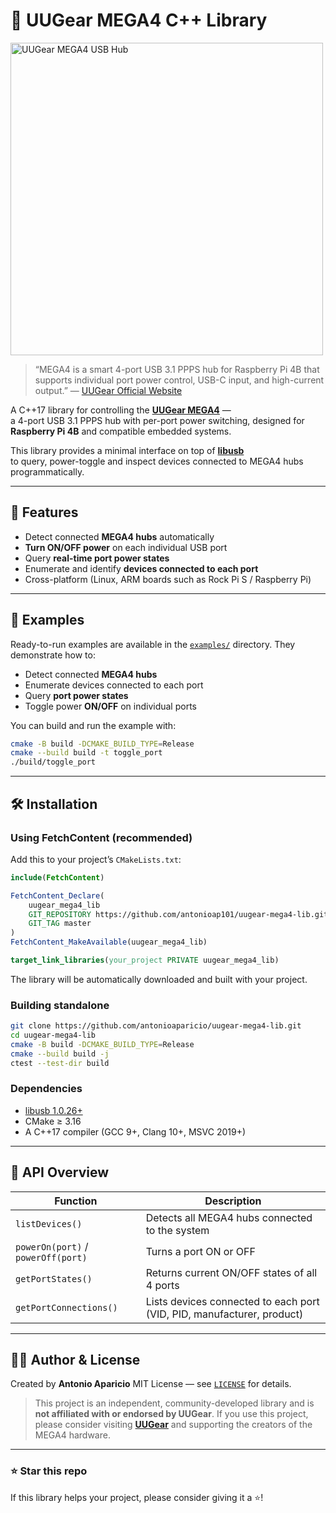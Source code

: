 # 🧩 UUGear MEGA4 C++ Library

<img src="https://www.uugear.com/wordpress/wp-content/uploads/2021/08/01.jpg" width="500" alt="UUGear MEGA4 USB Hub">

> “MEGA4 is a smart 4-port USB 3.1 PPPS hub for Raspberry Pi 4B that supports individual port power control, USB-C input, and high-current output.”
> — [UUGear Official Website](https://www.uugear.com/product/mega4-4-port-usb-3-1-ppps-hub-for-raspberry-pi-4b/)

A C++17 library for controlling the [**UUGear MEGA4**](https://www.uugear.com/product/mega4-4-port-usb-3-1-ppps-hub-for-raspberry-pi-4b/) —  
a 4-port USB 3.1 PPPS hub with per-port power switching, designed for **Raspberry Pi 4B** and compatible embedded systems.

This library provides a minimal interface on top of [**libusb**](https://libusb.info)  
to query, power-toggle and inspect devices connected to MEGA4 hubs programmatically.

---

## 🚀 Features

- Detect connected **MEGA4 hubs** automatically  
- **Turn ON/OFF power** on each individual USB port  
- Query **real-time port power states**  
- Enumerate and identify **devices connected to each port**  
- Cross-platform (Linux, ARM boards such as Rock Pi S / Raspberry Pi)

---

## 🧠 Examples

Ready-to-run examples are available in the [`examples/`](examples/) directory. They demonstrate how to:

- Detect connected **MEGA4 hubs**
- Enumerate devices connected to each port
- Query **port power states**
- Toggle power **ON/OFF** on individual ports

You can build and run the example with:

```bash
cmake -B build -DCMAKE_BUILD_TYPE=Release
cmake --build build -t toggle_port
./build/toggle_port
```

---

## 🛠️ Installation

### Using **FetchContent** (recommended)

Add this to your project’s `CMakeLists.txt`:

```cmake
include(FetchContent)

FetchContent_Declare(
    uugear_mega4_lib
    GIT_REPOSITORY https://github.com/antonioap101/uugear-mega4-lib.git
    GIT_TAG master
)
FetchContent_MakeAvailable(uugear_mega4_lib)

target_link_libraries(your_project PRIVATE uugear_mega4_lib)
```

The library will be automatically downloaded and built with your project.

### Building standalone

```bash
git clone https://github.com/antonioaparicio/uugear-mega4-lib.git
cd uugear-mega4-lib
cmake -B build -DCMAKE_BUILD_TYPE=Release
cmake --build build -j
ctest --test-dir build
```

### Dependencies

* [libusb 1.0.26+](https://libusb.info)
* CMake ≥ 3.16
* A C++17 compiler (GCC 9+, Clang 10+, MSVC 2019+)

---

## 🧩 API Overview

| Function                           | Description                                                            |
| ---------------------------------- | ---------------------------------------------------------------------- |
| `listDevices()`                    | Detects all MEGA4 hubs connected to the system                         |
| `powerOn(port)` / `powerOff(port)` | Turns a port ON or OFF                                                 |
| `getPortStates()`                  | Returns current ON/OFF states of all 4 ports                           |
| `getPortConnections()`             | Lists devices connected to each port (VID, PID, manufacturer, product) |

---


## 🧑‍💻 Author & License

Created by **Antonio Aparicio**
MIT License — see [`LICENSE`](./LICENSE) for details.

> This project is an independent, community-developed library and is **not affiliated with or endorsed by UUGear**. If you use this project, please consider visiting [**UUGear**](https://www.uugear.com) and supporting the creators of the MEGA4 hardware.

---

### ⭐ Star this repo

If this library helps your project, please consider giving it a ⭐!

